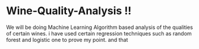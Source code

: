 # Wine-Quality-Analysis !!
We will be doing Machine Learning Algorithm based analysis of the qualities of certain wines.
i have used certain regression techniques such as random forest and logistic one to prove my point.
and that
